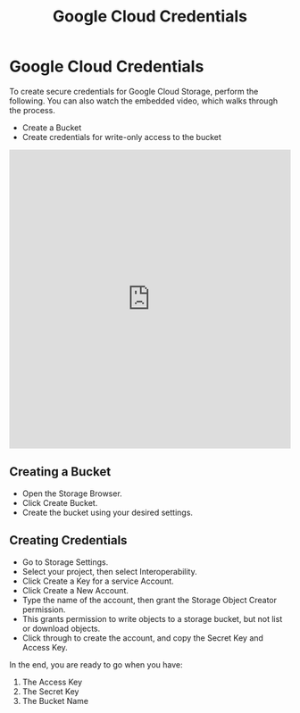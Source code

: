 ﻿---
title: Google Cloud Credentials
hide_title: true
sidebar_position: 5
---

# Google Cloud Credentials
To create secure credentials for Google Cloud Storage, perform the following.  You can also watch the embedded video, which walks through the process.​
- Create a Bucket
- Create credentials for write-only access to the bucket

<iframe width="100%" height="536" src="https://www.youtube.com/embed/VQxzJ1V8ArE" title="YouTube video player" frameborder="0" allowfullscreen></iframe>

## Creating a Bucket
- Open the Storage Browser.
- Click Create Bucket.
- Create the bucket using your desired settings.

## Creating Credentials
- Go to Storage Settings.
- Select your project, then select Interoperability.
- Click Create a Key for a service Account.
- Click Create a New Account.
- Type the name of the account, then grant the Storage Object Creator permission.
- This grants permission to write objects to a storage bucket, but not list or download objects.
- Click through to create the account, and copy the Secret Key and Access Key.

In the end, you are ready to go when you have:
1. The Access Key
2. The Secret Key
3. The Bucket Name